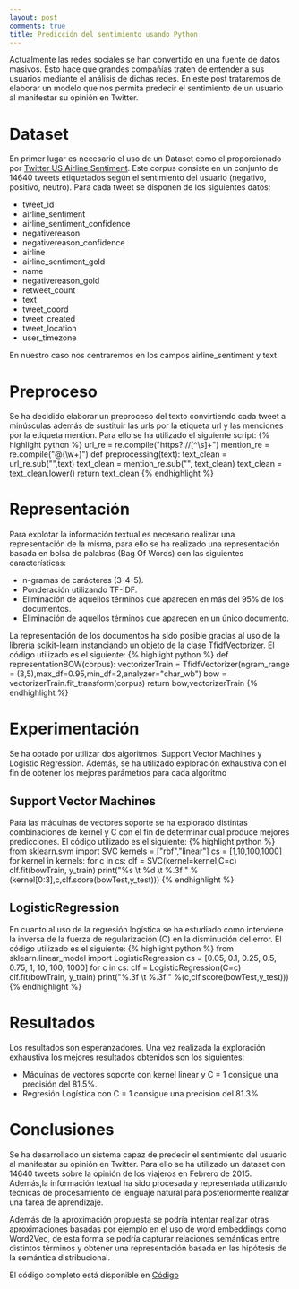 ```yaml
---
layout: post
comments: true
title: Predicción del sentimiento usando Python
---
```


Actualmente las redes sociales se han convertido en una fuente de datos masivos.
Esto hace que grandes compañías traten de entender a sus usuarios mediante el análisis de dichas redes. 
En este post trataremos de elaborar un modelo que nos permita predecir el sentimiento de un usuario al manifestar su opinión en Twitter.

# Dataset
En primer lugar es necesario el uso de un Dataset como el proporcionado por [Twitter US Airline Sentiment](https://www.kaggle.com/crowdflower/twitter-airline-sentiment#database.sqlite).
Este corpus consiste en un conjunto de 14640 tweets etiquetados según el sentimiento del usuario (negativo, positivo, neutro).
Para cada tweet se disponen de los siguientes datos:
* tweet_id
* airline_sentiment
* airline_sentiment_confidence
* negativereason
* negativereason_confidence
* airline
* airline_sentiment_gold
* name
* negativereason_gold
* retweet_count
* text
* tweet_coord
* tweet_created
* tweet_location
* user_timezone

En nuestro caso nos centraremos en los campos airline_sentiment y text.

# Preproceso
Se ha decidido elaborar un preproceso del texto convirtiendo cada tweet a minúsculas además de sustituir las urls por la etiqueta url y las menciones por la etiqueta mention. Para ello se ha utilizado el siguiente script:
{% highlight python %}
url_re = re.compile("https?://[^\s]+")
mention_re = re.compile("@(\w+)")
def preprocessing(text):
    text_clean = url_re.sub("<url>",text)
    text_clean = mention_re.sub("<mention>", text_clean)
    text_clean = text_clean.lower()
    return text_clean 
{% endhighlight %}
    
# Representación 
Para explotar la información textual es necesario realizar una representación de la misma, para ello se ha realizado una representación basada en bolsa de palabras (Bag Of Words) con las siguientes características:
* n-gramas de carácteres (3-4-5).
* Ponderación utilizando TF-IDF.
* Eliminación de aquellos términos que aparecen en más del 95% de los documentos.
* Eliminación de aquellos términos que aparecen en un único documento.

La representación de los documentos ha sido posible gracias al uso de la librería scikit-learn instanciando un objeto de la clase TfidfVectorizer. El código utilizado es el siguiente:
{% highlight python %}
def representationBOW(corpus):
    vectorizerTrain = TfidfVectorizer(ngram_range = (3,5),max_df=0.95,min_df=2,analyzer="char_wb")
    bow = vectorizerTrain.fit_transform(corpus)
    return bow,vectorizerTrain
{% endhighlight %}
# Experimentación
Se ha optado por utilizar dos algoritmos: Support Vector Machines y Logistic Regression. Además, se ha utilizado exploración exhaustiva con el fin de obtener los mejores parámetros para cada algoritmo
## Support Vector Machines
Para las máquinas de vectores soporte se ha explorado distintas combinaciones de kernel y C con el fin de determinar cual produce mejores predicciones. El código utilizado es el siguiente:
{% highlight python %}
from sklearn.svm import SVC
kernels = ["rbf","linear"]
cs = [1,10,100,1000]
for kernel in kernels:
    for c in cs:
        clf = SVC(kernel=kernel,C=c)
        clf.fit(bowTrain, y_train)
        print("%s \t %d \t %.3f " %(kernel[0:3],c,clf.score(bowTest,y_test)))
{% endhighlight %}

## LogisticRegression
En cuanto al uso de la regresión logística se ha estudiado como interviene la inversa de la fuerza de regularización (C) en la disminución del error. El código utilizado es el siguiente:
{% highlight python %}
from sklearn.linear_model import LogisticRegression
cs = [0.05, 0.1, 0.25, 0.5, 0.75, 1, 10, 100, 1000]
for c in cs:
    clf = LogisticRegression(C=c)
    clf.fit(bowTrain, y_train)
    print("%.3f \t %.3f " %(c,clf.score(bowTest,y_test)))
{% endhighlight %}

# Resultados
Los resultados son esperanzadores. Una vez realizada la exploración exhaustiva los mejores resultados obtenidos son los siguientes:
* Máquinas de vectores soporte con kernel linear y C = 1 consigue una precisión del 81.5%.
* Regresión Logística con C = 1 consigue una precision del 81.3%
# Conclusiones
Se ha desarrollado un sistema capaz de predecir el sentimiento del usuario al manifestar su opinión en Twitter. Para ello se ha utilizado un dataset con 14640 tweets sobre la opinión de los viajeros en Febrero de 2015. Además,la información textual ha sido procesada y representada utilizando técnicas de procesamiento de lenguaje natural para posteriormente realizar una tarea de aprendizaje.

Además de la aproximación propuesta se podría intentar realizar otras aproximaciones basadas por ejemplo en el uso de word embeddings como Word2Vec, de esta forma se podría capturar relaciones semánticas entre distintos términos y obtener una representación basada en las hipótesis de la semántica distribucional.

El código completo está disponible en [Código](https://github.com/marescas/marescas.github.io/blob/master/SentimentalPython.ipynb)


